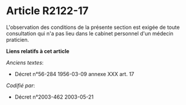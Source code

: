 # Article R2122-17

L'observation des conditions de la présente section est exigée de toute consultation qui n'a pas lieu dans le cabinet
personnel d'un médecin praticien.

**Liens relatifs à cet article**

_Anciens textes_:

  - Décret n°56-284 1956-03-09 annexe XXX art. 17

_Codifié par_:

  - Décret n°2003-462 2003-05-21
